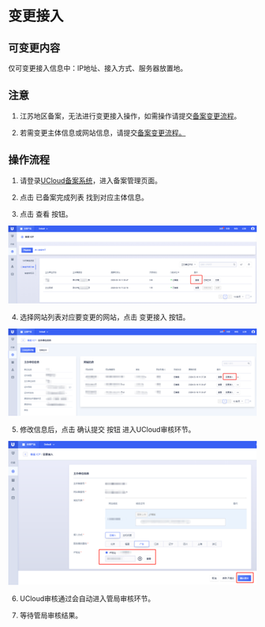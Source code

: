 # 变更接入

## 可变更内容

仅可变更接入信息中：IP地址、接入方式、服务器放置地。

## 注意

1. 江苏地区备案，无法进行变更接入操作，如需操作请提交[备案变更流程](https://docs.ucloud.cn/beian1/guidance/guidance7)。

2. 若需变更主体信息或网站信息，请提交[备案变更流程。](https://docs.ucloud.cn/beian1/guidance/guidance7)

## 操作流程

1. 请登录[UCloud备案系统](https://console.ucloud.cn/icp)，进入备案管理页面。
   
2. 点击 已备案完成列表 找到对应主体信息。

3. 点击 查看 按钮。

![](/images/guidance/变更接入1.png)

4. 选择网站列表对应要变更的网站，点击 变更接入 按钮。

![](/images/guidance/变更接入2.png)

5. 修改信息后，点击 确认提交 按钮 进入UCloud审核环节。

![](/images/guidance/变更接入3.png)

6. UCloud审核通过会自动进入管局审核环节。

7. 等待管局审核结果。